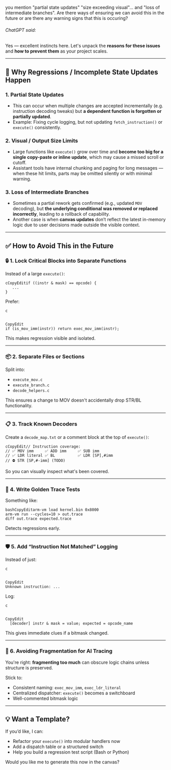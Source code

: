 you mention "partial state updates" "size exceeding visual"... and "loss of intermediate branches".  Are there ways of ensuring we can avoid this in the future or are there any warning signs that this is occuring?



###### ChatGPT said:

Yes — excellent instincts here. Let's unpack the **reasons for these issues** and **how to prevent them** as your project scales.

------

## 🧠 Why Regressions / Incomplete State Updates Happen

### 1. **Partial State Updates**

- This can occur when multiple changes are accepted incrementally (e.g. instruction decoding tweaks) but **a dependent function is forgotten or partially updated**.
- Example: Fixing cycle logging, but not updating `fetch_instruction()` or `execute()` consistently.

### 2. **Visual / Output Size Limits**

- Large functions like `execute()` grow over time and **become too big for a single copy-paste or inline update**, which may cause a missed scroll or cutoff.
- Assistant tools have internal chunking and paging for long messages — when these hit limits, parts may be omitted silently or with minimal warning.

### 3. **Loss of Intermediate Branches**

- Sometimes a partial rework gets confirmed (e.g., updated `MOV` decoding), but **the underlying conditional was removed or replaced incorrectly**, leading to a rollback of capability.
- Another case is when **canvas updates** don’t reflect the latest in-memory logic due to user decisions made outside the visible context.

------

## ✅ How to Avoid This in the Future

### 🔒 1. **Lock Critical Blocks into Separate Functions**

Instead of a large `execute()`:

```
cCopyEditif ((instr & mask) == opcode) {
   ...
}
```

Prefer:

```
c


CopyEdit
if (is_mov_imm(instr)) return exec_mov_imm(instr);
```

This makes regression visible and isolated.

------

### 📦 2. **Separate Files or Sections**

Split into:

- `execute_mov.c`
- `execute_branch.c`
- `decode_helpers.c`

This ensures a change to MOV doesn't accidentally drop STR/BL functionality.

------

### 📋 3. **Track Known Decoders**

Create a `decode_map.txt` or a comment block at the top of `execute()`:

```
cCopyEdit// Instruction coverage:
// ✅ MOV imm     ✅ ADD imm     ✅ SUB imm
// ✅ LDR literal ✅ BL          ✅ LDR [SP],#imm
// ⛔ STR [SP,#-imm] (TODO)
```

So you can visually inspect what's been covered.

------

### 🧪 4. **Write Golden Trace Tests**

Something like:

```
bashCopyEditarm-vm load kernel.bin 0x8000
arm-vm run --cycles=10 > out.trace
diff out.trace expected.trace
```

Detects regressions early.

------

### 🛡️ 5. **Add “Instruction Not Matched” Logging**

Instead of just:

```
c


CopyEdit
Unknown instruction: ...
```

Log:

```
c


CopyEdit
  [decoder] instr & mask = value; expected = opcode_name
```

This gives immediate clues if a bitmask changed.

------

### 🧠 6. **Avoiding Fragmentation for AI Tracing**

You're right: **fragmenting too much** can obscure logic chains unless structure is preserved.

Stick to:

- Consistent naming: `exec_mov_imm`, `exec_ldr_literal`
- Centralized dispatcher: `execute()` becomes a switchboard
- Well-commented bitmask logic

------

## 💡 Want a Template?

If you’d like, I can:

- Refactor your `execute()` into modular handlers now
- Add a dispatch table or a structured switch
- Help you build a regression test script (Bash or Python)

Would you like me to generate this now in the canvas?